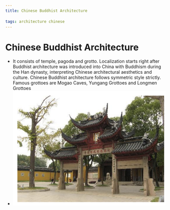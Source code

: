 ```yaml
---
title: Chinese Buddhist Architecture

tags: architecture chinese 
---
```


# Chinese Buddhist Architecture
- It consists of temple, pagoda and grotto. Localization starts right after Buddhist architecture was introduced into China with Buddhism during the Han dynasty, interpreting Chinese architectural aesthetics and culture. Chinese Buddhist architecture follows symmetric style strictly. Famous grottoes are Mogao Caves, Yungang Grottoes and Longmen Grottoes
- ![](../assets/Pasted%20image%2020221006234511.png)
